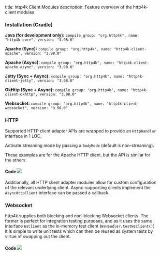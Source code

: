 title: http4k Client Modules
description: Feature overview of the http4k-client modules

### Installation (Gradle)
**Java (for development only):** ```compile group: "org.http4k", name: "http4k-core", version: "3.98.0"```

**Apache (Sync):** ```compile group: "org.http4k", name: "http4k-client-apache", version: "3.98.0"```

**Apache (Async):** ```compile group: "org.http4k", name: "http4k-client-apache-async", version: "3.98.0"```

**Jetty (Sync + Async):** ```compile group: "org.http4k", name: "http4k-client-jetty", version: "3.98.0"```

**OkHttp (Sync + Async):** ```compile group: "org.http4k", name: "http4k-client-okhttp", version: "3.98.0"```

**Websocket:** ```compile group: "org.http4k", name: "http4k-client-websocket", version: "3.98.0"```

### HTTP
Supported HTTP client adapter APIs are wrapped to provide an `HttpHandler` interface in 1 LOC.

Activate streaming mode by passing a `BodyMode` (default is non-streaming).

These examples are for the Apache HTTP client, but the API is similar for the others:

#### Code [<img class="octocat" src="/img/octocat-32.png"/>](https://github.com/http4k/http4k/blob/master/src/docs/guide/modules/clients/example_http.kt)
<script src="https://gist-it.appspot.com/https://github.com/http4k/http4k/blob/master/src/docs/guide/modules/clients/example_http.kt"></script>

Additionally, all HTTP client adapter modules allow for custom configuration of the relevant underlying client. Async-supporting clients implement the `AsyncHttpClient` interface can be passed a callback.

### Websocket
http4k supplies both blocking and non-blocking Websocket clients. The former is perfect for integration testing purposes, and as it uses the same interface `WsClient` as the in-memory test client (`WsHandler.testWsClient()`) it is simple to write unit tests which can then be reused as system tests by virtue of swapping out the client.

#### Code [<img class="octocat" src="/img/octocat-32.png"/>](https://github.com/http4k/http4k/blob/master/src/docs/guide/modules/clients/example_websocket.kt)
<script src="https://gist-it.appspot.com/https://github.com/http4k/http4k/blob/master/src/docs/guide/modules/clients/example_websocket.kt"></script>
